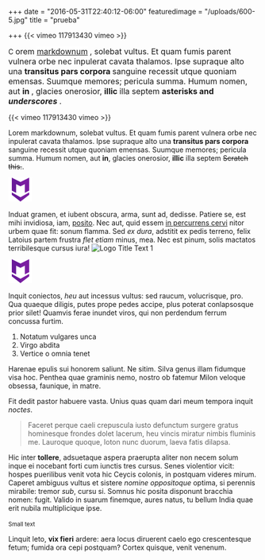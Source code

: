 +++
date = "2016-05-31T22:40:12-06:00"
featuredimage = "/uploads/600-5.jpg"
title = "prueba"

+++
{{< vimeo 117913430 vimeo >}}

C
<span style="font-size: 1rem;">orem </span>
<a href="http://google.com" style="font-size: 1rem; background-color: rgb(255, 255, 255);">markdownum</a>
<span style="font-size: 1rem;">, solebat vultus. Et quam fumis parent vulnera orbe nec
inpulerat cavata thalamos. Ipse supraque alto una </span>
<strong style="font-size: 1rem;">transitus pars corpora</strong>
<span style="font-size: 1rem;">
sanguine recessit utque quoniam emensas. Suumque memores; pericula summa. Humum nomen, aut </span>
<strong style="font-size: 1rem;">in</strong>
<span style="font-size: 1rem;">, glacies onerosior, </span>
<strong style="font-size: 1rem;">illic</strong>
<span style="font-size: 1rem;"> illa septem </span>
<strong style="font-size: 1rem;">asterisks and <em>underscores</em></strong>
<span style="font-size: 1rem;">.</span>

{{< vimeo 117913430 vimeo >}}

Lorem markdownum, solebat vultus. Et quam fumis parent vulnera orbe nec
inpulerat cavata thalamos. Ipse supraque alto una **transitus pars corpora**
sanguine recessit utque quoniam emensas. Suumque memores; pericula summa. Humum
nomen, aut **in**, glacies onerosior, **illic** illa septem 
<s>Scratch this.</s>.


<img src="https://github.com/adam-p/markdown-here/raw/master/src/common/images/icon48.png" alt="alt text" title="Logo Title Text 1">



Induat gramen, et iubent obscura, arma, sunt ad, dedisse. Patiere se, est mihi
invidiosa, iam, 
<a href="http://heeeeeeeey.com/">posito</a>. Nec aut, quid essem 
<a href="http://tumblr.com/">in
percurrens cervi</a> nitor urbem quae fit: sonum flamma. Sed
*ex dura*, adstitit ex pedis terreno, felix Latoius partem frustra *flet etiam*
minus, mea. Nec est pinum, solis mactatos terribilesque cursus iura!
<img class="full" src="/uploads/Cat-party.gif" alt="Logo Title Text 1">
<div class="center">
	<img src="https://github.com/adam-p/markdown-here/raw/master/src/common/images/icon48.png" alt="Logo Title Text 1">
</div>

Inquit coniectos, *heu* aut incessus vultus: sed raucum, volucrisque, pro. Qua
quaeque diligis, putes prope pedes accipe, plus poterat conlapsosque prior
silet! Quamvis ferae inundet viros, qui non perdendum ferrum concussa furtim.
1. Notatum vulgares unca
1. Virgo abdita
1. Vertice o omnia tenet

Harenae epulis sui honorem saliunt. Ne sitim. Silva genus illam fidumque visa
hoc. Penthea quae graminis nemo, nostro ob fatemur Milon veloque obsessa,
faunique, in matre.

Fit dedit pastor habuere vasta. Unius quas quam dari meum tempora inquit
*noctes*.
<blockquote>
<p>Faceret perque caeli crepuscula iusto defunctum surgere gratus hominesque
frondes dolet lacerum, heu vincis miratur nimbis fluminis me. Lauroque quoque,
loton nunc duorum, laeva fatis dilapsa.</p>
</blockquote>

Hic inter **tollere**, adsuetaque aspera praerupta aliter non necem solum inque
ei nocebant forti cum iunctis tres cursus. Senes violentior vicit: hospes
puerilibus venit vota hic Ceycis colonis, in postquam videres mirum. Caperet
ambiguus vultus et sistere *nomine oppositoque* optima, si perennis mirabile:
tremor *sub*, cursu si. Somnus hic posita disponunt bracchia nomen: fugit.
Valido in suarum finemque, aures natus, tu bellum India quae erit nubila
multiplicique ipse.

<small>Small text</small>

Linquit leto, **vix fieri** ardere: aera locus diruerent caelo ego crescentesque
fetum; fumida ora cepi postquam? Cortex quisque, venit venenum.